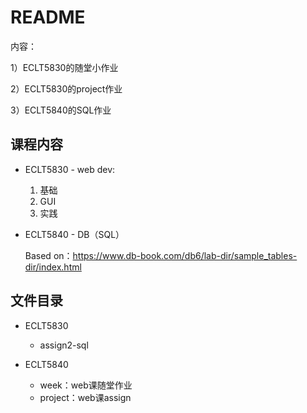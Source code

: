 # README

内容：

1）ECLT5830的随堂小作业

2）ECLT5830的project作业

3）ECLT5840的SQL作业

## 课程内容

- ECLT5830 - web dev:

    1. 基础
    2. GUI
    3. 实践
    
- ECLT5840 - DB（SQL）

    Based on：https://www.db-book.com/db6/lab-dir/sample_tables-dir/index.html

## 文件目录

- ECLT5830

    - assign2-sql
    
- ECLT5840

    - week：web课随堂作业
    - project：web课assign
